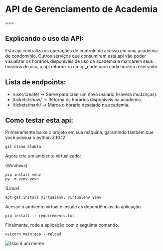 # API de Gerenciamento de Academia
===

## Explicando o uso da API:

Esta api centraliza as operações de controle de acesso em uma academia de condomínio. Outros serviços que consumirem esta api vão poder visualizar os horários disponíveis de uso da academia e marcarem seus horários de uso, a api retorna-ra um qr_code para cada horário reservado.

## Lista de endpoints: 

* /user/create/ -> Serve para criar um novo usuário (Haverá mudanças).
* /tickets/show/ -> Retorna os horários disponíveis na academia. 
* /tickets/mark/ -> Marca o horário desejado na academia.

## Como testar esta api: 

Primeiramente baixe o projeto em sua máquina, garantindo também que você possua o python 3.10.12

`git clone blabla`

Agora crie um ambiente virtualizado:

(Windows)

```
pip install venv
py -m venv vevn
```

(Linux)

`apt-get install virtualenv; virtualenv venv`

Acesse o ambiente virtual e instale as dependências da aplicação.

`pip install -r requirements.txt`

Finalmente, rode a aplicação com o seguinte comando.

`uvicorn main:app --reload`

![Isso é um meme](https://www.google.com/url?sa=i&url=https%3A%2F%2Ftenor.com%2Fview%2Ffabiogiga-dan%25C3%25A7ando-dancing-maromba-growth-gif-13517147745361849470&psig=AOvVaw1nGhep1WG8GH8llBPI6LAm&ust=1699552847961000&source=images&cd=vfe&opi=89978449&ved=0CBEQjRxqFwoTCMDB9vD9tIIDFQAAAAAdAAAAABBX)